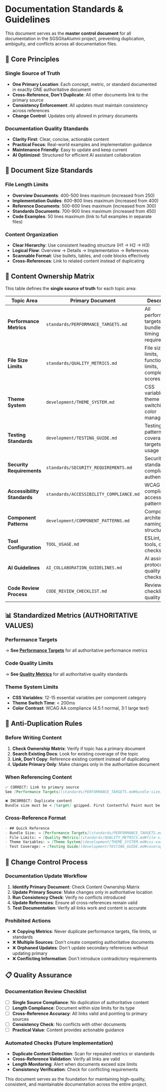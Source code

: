 # Documentation Standards & Guidelines

This document serves as the **master control document** for all documentation in the SGSGitaAlumni project, preventing duplication, ambiguity, and conflicts across all documentation files.

## 🎯 Core Principles

### Single Source of Truth
- **One Primary Location**: Each concept, metric, or standard documented in exactly ONE authoritative document
- **Cross-Reference, Don't Duplicate**: All other documents link to the primary source
- **Consistency Enforcement**: All updates must maintain consistency across references
- **Change Control**: Updates only allowed in primary documents

### Documentation Quality Standards
- **Clarity First**: Clear, concise, actionable content
- **Practical Focus**: Real-world examples and implementation guidance
- **Maintenance Friendly**: Easy to update and keep current
- **AI Optimized**: Structured for efficient AI assistant collaboration

## 📏 Document Size Standards

### File Length Limits
- **Overview Documents**: 400-500 lines maximum (increased from 250)
- **Implementation Guides**: 600-800 lines maximum (increased from 400)
- **Reference Documents**: 500-600 lines maximum (increased from 300)
- **Standards Documents**: 700-900 lines maximum (increased from 450)
- **Code Examples**: 50 lines maximum (link to full examples in separate files)

### Content Organization
- **Clear Hierarchy**: Use consistent heading structure (H1 → H2 → H3)
- **Logical Flow**: Overview → Details → Implementation → References
- **Scannable Format**: Use bullets, tables, and code blocks effectively
- **Cross-References**: Link to related content instead of duplicating

## 🔗 Content Ownership Matrix

This table defines the **single source of truth** for each topic area:

| Topic Area | Primary Document | Description | Status |
|------------|------------------|-------------|---------|
| **Performance Metrics** | `standards/PERFORMANCE_TARGETS.md` | All performance targets, bundle sizes, timing requirements | 🔄 To Create |
| **File Size Limits** | `standards/QUALITY_METRICS.md` | File size limits, function size limits, complexity scores | 🔄 To Create |
| **Theme System** | `development/THEME_SYSTEM.md` | CSS variables, theme switching, color management | 🔄 To Create |
| **Testing Standards** | `development/TESTING_GUIDE.md` | Testing patterns, coverage targets, tool usage | 🔄 To Create |
| **Security Requirements** | `standards/SECURITY_REQUIREMENTS.md` | Security standards, compliance, authentication | 🔄 To Create |
| **Accessibility Standards** | `standards/ACCESSIBILITY_COMPLIANCE.md` | WCAG compliance, accessibility patterns | 🔄 To Create |
| **Component Patterns** | `development/COMPONENT_PATTERNS.md` | Component architecture, naming, structure | 🔄 To Create |
| **Tool Configuration** | `TOOL_USAGE.md` | ESLint, testing tools, quality checks | ✅ Exists |
| **AI Guidelines** | `AI_COLLABORATION_GUIDELINES.md` | AI assistant protocols, quality checks | ✅ Exists |
| **Code Review Process** | `CODE_REVIEW_CHECKLIST.md` | Review checklist, quality gates | ✅ Exists |

## 📊 Standardized Metrics (AUTHORITATIVE VALUES)

### Performance Targets
→ **See [Performance Targets](standards/PERFORMANCE_TARGETS.md)** for all authoritative performance metrics

### Code Quality Limits
→ **See [Quality Metrics](standards/QUALITY_METRICS.md)** for all authoritative quality standards

### Theme System Limits
- **CSS Variables**: 12-15 essential variables per component category
- **Theme Switch Time**: < 200ms
- **Color Contrast**: WCAG AA compliance (4.5:1 normal, 3:1 large text)

## 🚫 Anti-Duplication Rules

### Before Writing Content
1. **Check Ownership Matrix**: Verify if topic has a primary document
2. **Search Existing Docs**: Look for existing coverage of the topic
3. **Link, Don't Copy**: Reference existing content instead of duplicating
4. **Update Primary Only**: Make changes only in the authoritative document

### When Referencing Content
```markdown
✅ CORRECT: Link to primary source
See [Performance Targets](standards/PERFORMANCE_TARGETS.md#bundle-size) for bundle size limits.

❌ INCORRECT: Duplicate content
Bundle size must be < [target] gzipped. First Contentful Paint must be < [target]...
```

### Cross-Reference Format
```markdown
- ## Quick Reference
- Bundle Size: → [Performance Targets](standards/PERFORMANCE_TARGETS.md#bundle-size)
- File Limits: → [Quality Metrics](standards/QUALITY_METRICS.md#file-sizes)
- Theme Variables: → [Theme System](development/THEME_SYSTEM.md#css-variables)
- Test Coverage: → [Testing Guide](development/TESTING_GUIDE.md#coverage-targets)
```

## 🔄 Change Control Process

### Documentation Update Workflow
1. **Identify Primary Document**: Check Content Ownership Matrix
2. **Update Primary Source**: Make changes only in authoritative location
3. **Run Consistency Check**: Verify no conflicts introduced
4. **Update References**: Ensure all cross-references remain valid
5. **Test Documentation**: Verify all links work and content is accurate

### Prohibited Actions
- ❌ **Copying Metrics**: Never duplicate performance targets, file limits, or standards
- ❌ **Multiple Sources**: Don't create competing authoritative documents
- ❌ **Orphaned Updates**: Don't update secondary references without updating primary
- ❌ **Conflicting Information**: Don't introduce contradictory requirements

## 📋 Quality Assurance

### Documentation Review Checklist
- [ ] **Single Source Compliance**: No duplication of authoritative content
- [ ] **Length Compliance**: Document within size limits for its type
- [ ] **Cross-Reference Accuracy**: All links valid and pointing to primary sources
- [ ] **Consistency Check**: No conflicts with other documents
- [ ] **Practical Value**: Content provides actionable guidance

### Automated Checks (Future Implementation)
- **Duplicate Content Detection**: Scan for repeated metrics or standards
- **Cross-Reference Validation**: Verify all links are valid
- **Length Monitoring**: Alert when documents exceed size limits
- **Consistency Verification**: Check for conflicting requirements

This document serves as the foundation for maintaining high-quality, consistent, and maintainable documentation across the entire project.
